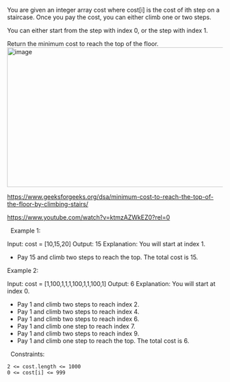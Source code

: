 You are given an integer array cost where cost[i] is the cost of ith step on a staircase. Once you pay the cost, you can either climb one or two steps.

You can either start from the step with index 0, or the step with index 1.

Return the minimum cost to reach the top of the floor.
<img width="640" height="326" alt="image" src="https://github.com/user-attachments/assets/38e59e9e-1805-4d79-87aa-c90fa87a4b1a" />

https://www.geeksforgeeks.org/dsa/minimum-cost-to-reach-the-top-of-the-floor-by-climbing-stairs/

https://www.youtube.com/watch?v=ktmzAZWkEZ0?rel=0

 
Example 1:

Input: cost = [10,15,20]
Output: 15
Explanation: You will start at index 1.
- Pay 15 and climb two steps to reach the top.
The total cost is 15.


Example 2:

Input: cost = [1,100,1,1,1,100,1,1,100,1]
Output: 6
Explanation: You will start at index 0.
- Pay 1 and climb two steps to reach index 2.
- Pay 1 and climb two steps to reach index 4.
- Pay 1 and climb two steps to reach index 6.
- Pay 1 and climb one step to reach index 7.
- Pay 1 and climb two steps to reach index 9.
- Pay 1 and climb one step to reach the top.
The total cost is 6.


 
Constraints:


	2 <= cost.length <= 1000
	0 <= cost[i] <= 999

